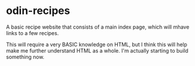 # odin-recipes

A basic recipe website that consists of a main index page, which will mhave links to a few recipes. 

This will require a very BASIC knowledge on HTML, but I think this will help make me further understand HTML as a whole. I'm actually starting to build something now.